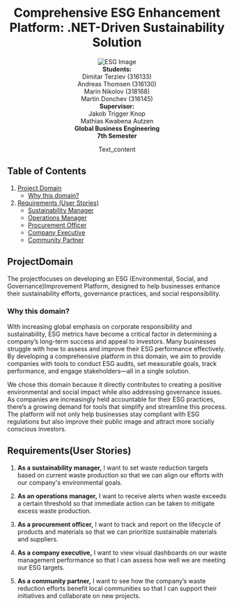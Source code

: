 <div style="display: flex; flex-direction: column; align-items: center; text-align: center;">
   <h1 style="text-align: center;">Comprehensive ESG Enhancement Platform: .NET-Driven Sustainability Solution</h1>
   
   <div style="text-align: center;">
       <img src="https://img.freepik.com/free-vector/environment-social-governance-flat-concept_88138-970.jpg?t=st=1726820489~exp=1726824089~hmac=be6f35c03e4204e434ef4de9d26bb047d97f9631af24cfac206c2d8f1c5590b7&w=1380" alt="ESG Image">
   </div>
   
   <div style="text-align: center;">
       <strong>Students:</strong><br>
       Dimitar Terziev (316133)<br>
       Andreas Thomsen (316130)<br>
       Marin Nikolov (318168)<br>
       Martin Donchev (316145)
   </div>
   
   <div style="text-align: center;">
       <strong>Supervisor:</strong><br>
       Jakob Trigger Knop<br>
       Mathias Kwabena Autzen
   </div>
   
   <div style="text-align: center;">
       <strong>Global Business Engineering</strong><br>
       <strong>7th Semester</strong>
   </div>
</div>

<p style="text-align:center;">Text_content</p>

## Table of Contents

1. [Project Domain](#project-domain)
   - [Why this domain?](#why-this-domain)
2. [Requirements (User Stories)](#requirements-user-stories)
   - [Sustainability Manager](#sustainability-manager)
   - [Operations Manager](#operations-manager)
   - [Procurement Officer](#procurement-officer)
   - [Company Executive](#company-executive)
   - [Community Partner](#community-partner)

## ProjectDomain

The projectfocuses on developing an ESG (Environmental, Social, and Governance)Improvement Platform, designed to help businesses enhance their sustainability efforts, governance practices, and social responsibility.

### Why this domain?

With increasing global emphasis on corporate responsibility and sustainability, ESG metrics have become a critical factor in determining a company’s long-term success and appeal to investors. Many businesses struggle with how to assess and improve their ESG performance effectively. By developing a comprehensive platform in this domain, we aim to provide companies with tools to conduct ESG audits, set measurable goals, track performance, and engage stakeholders—all in a single solution.

We chose this domain because it directly contributes to creating a positive environmental and social impact while also addressing governance issues. As companies are increasingly held accountable for their ESG practices, there’s a growing demand for tools that simplify and streamline this process. The platform will not only help businesses stay compliant with ESG regulations but also improve their public image and attract more socially conscious investors.

## Requirements(User Stories)

1. **As a sustainability manager,** I want to set waste reduction targets based on current waste production so that we can align our efforts with our company's environmental goals.

2. **As an operations manager,** I want to receive alerts when waste exceeds a certain threshold so that immediate action can be taken to mitigate excess waste production.

3. **As a procurement officer,** I want to track and report on the lifecycle of products and materials so that we can prioritize sustainable materials and suppliers.

4. **As a company executive,** I want to view visual dashboards on our waste management performance so that I can assess how well we are meeting our ESG targets.

5. **As a community partner,** I want to see how the company’s waste reduction efforts benefit local communities so that I can support their initiatives and collaborate on new projects.
